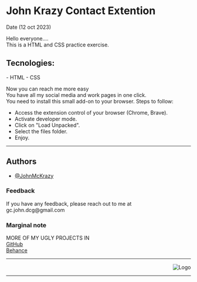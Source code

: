 <h1>John Krazy Contact Extention</h1>
Date (12 oct 2023)
<br>

Hello everyone....
<br>
This is a HTML and CSS practice exercise.
<br>

<h2>Tecnologies:</h2>
-   HTML
-   CSS

Now you can reach me more easy<br>
You have all my social media and work pages in one click.
<br>
You need to install this small add-on to your browser.
Steps to follow:

-   Access the extension control of your browser (Chrome, Brave).
-   Activate developer mode.
-   Click on "Load Unpacked".
-   Select the files folder.
-   Enjoy.
<hr>

## Authors

-   [@JohnMcKrazy](https://github.com/JohnMcKrazy/)

### Feedback

<p>If you have any feedback, please reach out to me at gc.john.dcg@gmail.com</p>

### Marginal note

<p>MORE OF MY UGLY PROJECTS IN<br>
<a href="https://github.com/JohnMcKrazy">GitHub<a><br>
 <a href="https://www.behance.net/jg_john_design">Behance<a></p>
<hr>
<div align="right">

![Logo](https://i.ibb.co/Wv7LV2Q/JOHN-K-LOGO-NEGATIVO.png)

  </div>
  <hr>
